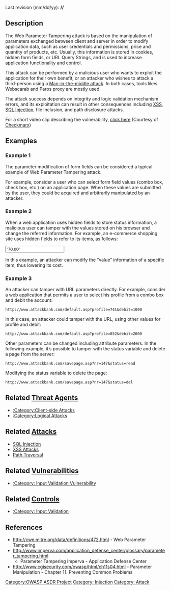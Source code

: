 

Last revision (mm/dd/yy): **//**

## Description

The Web Parameter Tampering attack is based on the manipulation of
parameters exchanged between client and server in order to modify
application data, such as user credentials and permissions, price and
quantity of products, etc. Usually, this information is stored in
cookies, hidden form fields, or URL Query Strings, and is used to
increase application functionality and control.

This attack can be performed by a malicious user who wants to exploit
the application for their own benefit, or an attacker who wishes to
attack a third-person using a [Man-in-the-middle
attack](Man-in-the-middle_attack "wikilink"). In both cases, tools likes
Webscarab and Paros proxy are mostly used.

The attack success depends on integrity and logic validation mechanism
errors, and its exploitation can result in other consequences including
[XSS](Cross-site_Scripting_\(XSS\) "wikilink"), [SQL
Injection](SQL_Injection "wikilink"), file inclusion, and path
disclosure attacks.

For a short video clip describing the vulnerability, [click
here](http://www.youtube.com/watch?v=l5LCDEDn7FY&hd=1) (Courtesy of
[Checkmarx](http://www.checkmarx.com/))

## Examples

### Example 1

The parameter modification of form fields can be considered a typical
example of Web Parameter Tampering attack.

For example, consider a user who can select form field values (combo
box, check box, etc.) on an application page. When these values are
submitted by the user, they could be acquired and arbitrarily
manipulated by an attacker.

### Example 2

When a web application uses hidden fields to store status information, a
malicious user can tamper with the values stored on his browser and
change the referred information. For example, an e-commerce shopping
site uses hidden fields to refer to its items, as follows:

<input type=”hidden” id=”1008” name=”cost” value=”70.00”>

In this example, an attacker can modify the “value” information of a
specific item, thus lowering its cost.

### Example 3

An attacker can tamper with URL parameters directly. For example,
consider a web application that permits a user to select his profile
from a combo box and debit the account:

`http://www.attackbank.com/default.asp?profile=741&debit=1000`

In this case, an attacker could tamper with the URL, using other values
for profile and debit:

`http://www.attackbank.com/default.asp?profile=852&debit=2000`

Other parameters can be changed including attribute parameters. In the
following example, it’s possible to tamper with the status variable and
delete a page from the server:

`http://www.attackbank.com/savepage.asp?nr=147&status=read`

Modifying the status variable to delete the page:

`http://www.attackbank.com/savepage.asp?nr=147&status=del`

## Related [Threat Agents](Threat_Agents "wikilink")

  - [:Category:Client-side
    Attacks](:Category:Client-side_Attacks "wikilink")
  - [:Category:Logical Attacks](:Category:Logical_Attacks "wikilink")

## Related [Attacks](Attacks "wikilink")

  - [SQL Injection](SQL_Injection "wikilink")
  - [XSS Attacks](XSS_Attacks "wikilink")
  - [Path Traversal](Path_Traversal "wikilink")

## Related [Vulnerabilities](Vulnerabilities "wikilink")

  - [:Category: Input Validation
    Vulnerability](:Category:_Input_Validation_Vulnerability "wikilink")

## Related [Controls](Controls "wikilink")

  - [:Category: Input
    Validation](:Category:_Input_Validation "wikilink")

## References

  - <http://cwe.mitre.org/data/definitions/472.html> - Web Parameter
    Tampering
  - <http://www.imperva.com/application_defense_center/glossary/parameter_tampering.html>
    - Parameter Tampering Imperva - Application Defense Center
  - <http://www.cgisecurity.com/owasp/html/ch11s04.html> - Parameter
    Manipulation - Chapter 11. Preventing Common Problems

[Category:OWASP ASDR Project](Category:OWASP_ASDR_Project "wikilink")
[Category: Injection](Category:_Injection "wikilink") [Category:
Attack](Category:_Attack "wikilink")